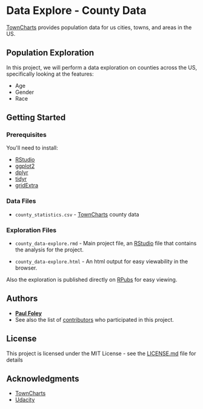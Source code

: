 # Data Explore - County Data

[TownCharts](http://www.towncharts.com/) provides population data for us cities, towns, and areas in the US.


## Population Exploration

In this project, we will perform a data exploration on counties across the US, specifically looking at the features:

* Age 
* Gender
* Race


## Getting Started

### Prerequisites
You'll need to install:

* [RStudio](https://www.rstudio.com/products/rstudio/download/)
* [ggplot2](http://ggplot2.org/)
* [dplyr](http://dplyr.tidyverse.org/)
* [tidyr](http://tidyr.tidyverse.org/)
* [gridExtra](https://cran.r-project.org/web/packages/gridExtra/index.html)

### Data Files

* `county_statistics.csv` - [TownCharts](http://www.towncharts.com/) county data

### Exploration Files

* `county_data-explore.rmd` - Main project file, an [RStudio](https://www.rstudio.com/products/rstudio/download/) file that contains the analysis for the project. 

* `county_data-explore.html` - An html output for easy viewability in the browser. 

Also the exploration is published directly on [RPubs](http://rpubs.com/paulfoley/county_data-explore) for easy viewing.


## Authors

* [**Paul Foley**](https://github.com/paulfoley)
* See also the list of [contributors](https://github.com/paulfoley/data-analyst/tree/master/County_Data-Explore) who participated in this project.


## License

This project is licensed under the MIT License - see the [LICENSE.md](LICENSE.md) file for details


## Acknowledgments

* [TownCharts](http://www.towncharts.com/)
* [Udacity](https://www.udacity.com/)